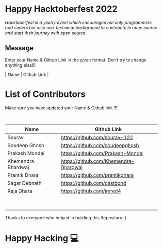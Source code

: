 # Happy Hacktoberfest 2022
*Hacktoberfest is a yearly event which encourages not only programmers and coders but also non-technical background to contribute in open source and start their journey with open source.*  

## Message
Enter your Name & Github Link in the given format. Don't try to change anything else!!!

| Name | Github Link | 

# List of Contributors
<p>Make sure you have updated your Name & Github link !!!</p>
<br>
  
| Name | Github Link |
| ------|--------- |
| Sourav  | <a href="https://github.com/sourav-122">https://github.com/sourav-122</a> |
| Soudeep Ghosh | <a href="https://github.com/soudeepghosh">https://github.com/soudeepghosh</a> |
| Prakash Mondal | <a href="https://github.com/Prakash-Mondal">https://github.com/Prakash-Mondal</a> |
| Khemendra Bhardwaj |  <a href="https://github.com/Khemendra-Bhardwaj">https://github.com/Khemendra-Bhardwaj</a> |
| Prantik Dhara | <a href="https://github.com/prantikdhara">https://github.com/prantikdhara</a> |
| Sagar Debnath | <a href="https://github.com/castbond">https://github.com/castbond</a> |
| Raja Dhara | <a href="https://github.com/imred4">https://github.com/imred4</a> |
|  |  |
|  |  |
|  |  |
|  |  |
|  |  |
|  |  |
|  |  |
|  |  |







Thanks to everyone who helped in building this Repository :)

# Happy Hacking 💻
